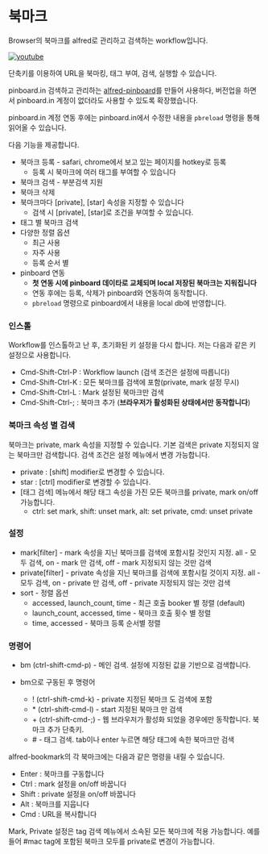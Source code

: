 # 북마크

Browser의 북마크를 alfred로 관리하고 검색하는 workflow입니다.

[![youtube](http://img.youtube.com/vi/ImXADq0mBRM/0.jpg)](http://www.youtube.com/watch?v=ImXADq0mBRM)

단축키를 이용하여 URL을 북마킹, 태그 부여, 검색, 실행할 수 있습니다. 

pinboard.in 검색하고 관리하는
[alfred-pinboard](https://github.com/jmjeong/alfred-extension/tree/master/alfred-pinboard)를 만들어
사용하다, 버전업을 하면서 pinboard.in 계정이 없더라도 사용할 수 있도록 확장했습니다. 

pinboard.in 계정 연동 후에는 pinboard.in에서 수정한 내용을 `pbreload` 명령을 통해 읽어올 수 있습니다. 

다음 기능을 제공합니다. 

- 북마크 등록 - safari, chrome에서 보고 있는 페이지를 hotkey로 등록 
	- 등록 시 북마크에 여러  태그를 부여할 수 있습니다
- 북마크 검색 - 부분검색 지원 
- 북마크 삭제
- 북마크마다  [private], [star] 속성을 지정할 수 있습니다 
	- 검색 시  [private], [star]로 조건을 부여할 수 있습니다. 
- 태그 별 북마크 검색
- 다양한 정렬 옵션 
	- 최근 사용
	- 자주 사용
	- 등록 순서 별 
- pinboard 연동 
	- **첫 연동 시에 pinboard 데이타로 교체되며 local 저장된 북마크는 지워집니다**
	- 연동 후에는 등록, 삭제가 pinboard와 연동하여 동작합니다. 
	- `pbreload` 명령으로 pinboard에서 내용을 local db에 반영합니다. 


### 인스톨 

Workflow를 인스톨하고 난 후, 초기화된 키 설정을 다시 합니다. 저는 다음과 같은 키 설정으로 사용합니다.

- Cmd-Shift-Ctrl-P : Workflow launch (검색 조건은 설정에 따릅니다)
- Cmd-Shift-Ctrl-K : 모든 북마크를 검색에 포함(private, mark 설정 무시)
- Cmd-Shift-Ctrl-L : Mark 설정된 북마크만 검색
- Cmd-Shift-Ctrl-; : 북마크 추가 (**브라우저가 활성화된 상태에서만 동작합니다**)

### 북마크 속성 별 검색

북마크는 private, mark 속성을 지정할 수 있습니다. 기본 검색은 private 지정되지 않는 북마크만 검색합니다. 검색 조건은 설정 메뉴에서 변경 가능합니다. 

- private : [shift] modifier로 변경할 수 있습니다. 
- star : [ctrl] modifier로 변경할 수 있습니다. 
- [태그 검색] 메뉴에서 해당 태그 속성을 가진 모든 북마크를 private, mark on/off 가능합니다. 
	- ctrl: set mark, shift: unset mark, alt: set private, cmd: unset private

### 설정 

- mark[filter] - mark 속성을 지닌 북마크를 검색에 포함시킬 것인지 지정. all - 모두 검색, on - mark 만 검색, off - mark 지정되지 않는 것만 검색 
- private[filter] - private 속성을 지닌 북마크를 검색에 포함시킬 것이지 지정. all - 모두 검색, on - private 만 검색, off - private 지정되지 않는 것만 검색 
- sort - 정렬 옵션 
	- accessed, launch_count, time - 최근 호출 booker 별 정렬 (default)
	- launch_count, accessed, time - 북마크 호출 횟수 별 정렬
	- time, accessed - 북마크 등록 순서별 정렬

### 명령어 

- bm (ctrl-shift-cmd-p) - 메인 검색. 설정에 지정된 값을 기반으로 검색합니다. 

- bm으로 구동된 후 명령어
	- ! (ctrl-shift-cmd-k) - private 지정된 북마크 도 검색에 포함 
	- \* (ctrl-shift-cmd-l) - start 지정된 북마크 만 검색 
	- \+ (ctrl-shift-cmd-;) - 웹 브라우저가 활성화 되었을 경우에만 동작합니다. 북마크 추가 단축키.
	- \# - 태그 검색. tab이나 enter 누르면 해당 태그에 속한 북마크만 검색

alfred-bookmark의 각 북마크에는 다음과 같은 명령을 내릴 수 있습니다. 

- Enter : 북마크를 구동합니다
- Ctrl : mark 설정을 on/off 바꿉니다
- Shift : private 설정을 on/off 바꿉니다
- Alt : 북마크를 지웁니다
- Cmd : URL을 복사합니다

Mark, Private 설정은 tag 검색 메뉴에서 소속된 모든 북마크에 적용 가능합니다. 예를 들어 #mac tag에 포함된 북마크 모두를 private로
변경이 가능합니다. 
